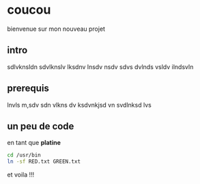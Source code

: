 # coucou
bienvenue sur mon nouveau projet

## intro
sdlvknsldn
sdvlknslv lksdnv lnsdv nsdv
sdvs dvlnds vsldv
ilndsvln

## prerequis
lnvls m,sdv sdn vlkns dv
ksdvnkjsd vn
svdlnksd lvs

## un peu de code
en tant que **platine**
```bash
cd /usr/bin
ln -sf RED.txt GREEN.txt
```

et voila !!!